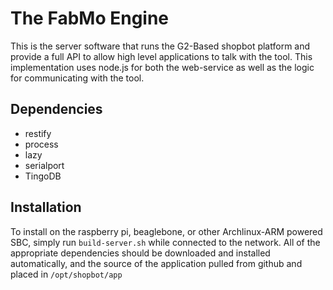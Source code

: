 The FabMo Engine
===========
This is the server software that runs the G2-Based shopbot platform and provide a full API to allow high level applications to talk with the tool.  This implementation uses node.js for both the web-service as well as the logic for communicating with the tool.

## Dependencies

* restify
* process
* lazy
* serialport
* TingoDB

## Installation

To install on the raspberry pi, beaglebone, or other Archlinux-ARM powered SBC, simply run `build-server.sh` while connected to the network.  All of the appropriate dependencies should be downloaded and installed automatically, and the source of the application pulled from github and placed in `/opt/shopbot/app`
